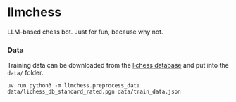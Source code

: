 # llmchess

LLM-based chess bot. Just for fun, because why not.


### Data

Training data can be downloaded from the [lichess database](https://database.lichess.org/) and put into the `data/` folder.

```
uv run python3 -m llmchess.preprocess_data data/lichess_db_standard_rated.pgn data/train_data.json
```